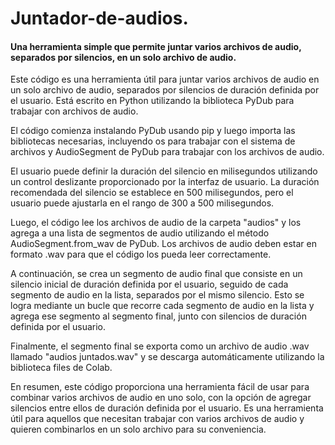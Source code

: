 # Juntador-de-audios.
#### Una herramienta simple que permite juntar varios archivos de audio, separados por silencios, en un solo archivo de audio.

Este código es una herramienta útil para juntar varios archivos de audio en un solo archivo de audio, separados por silencios de duración definida por el usuario. Está escrito en Python utilizando la biblioteca PyDub para trabajar con archivos de audio.

El código comienza instalando PyDub usando pip y luego importa las bibliotecas necesarias, incluyendo os para trabajar con el sistema de archivos y AudioSegment de PyDub para trabajar con los archivos de audio.

El usuario puede definir la duración del silencio en milisegundos utilizando un control deslizante proporcionado por la interfaz de usuario. La duración recomendada del silencio se establece en 500 milisegundos, pero el usuario puede ajustarla en el rango de 300 a 500 milisegundos.

Luego, el código lee los archivos de audio de la carpeta "audios" y los agrega a una lista de segmentos de audio utilizando el método AudioSegment.from_wav de PyDub. Los archivos de audio deben estar en formato .wav para que el código los pueda leer correctamente.

A continuación, se crea un segmento de audio final que consiste en un silencio inicial de duración definida por el usuario, seguido de cada segmento de audio en la lista, separados por el mismo silencio. Esto se logra mediante un bucle que recorre cada segmento de audio en la lista y agrega ese segmento al segmento final, junto con silencios de duración definida por el usuario.

Finalmente, el segmento final se exporta como un archivo de audio .wav llamado "audios juntados.wav" y se descarga automáticamente utilizando la biblioteca files de Colab.

En resumen, este código proporciona una herramienta fácil de usar para combinar varios archivos de audio en uno solo, con la opción de agregar silencios entre ellos de duración definida por el usuario. Es una herramienta útil para aquellos que necesitan trabajar con varios archivos de audio y quieren combinarlos en un solo archivo para su conveniencia.
